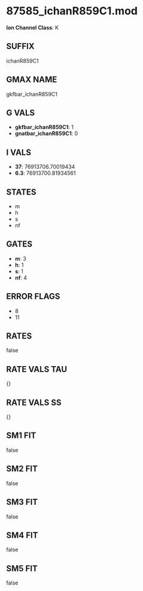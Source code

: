 # 87585_ichanR859C1.mod

**Ion Channel Class**: K

## SUFFIX

ichanR859C1

## GMAX NAME

gkfbar_ichanR859C1

## G VALS

- **gkfbar_ichanR859C1**: 1
- **gnatbar_ichanR859C1**: 0

## I VALS

- **37**: 76913706.70019434
- **6.3**: 76913700.81934561

## STATES

- m
- h
- s
- nf

## GATES

- **m**: 3
- **h**: 1
- **s**: 1
- **nf**: 4

## ERROR FLAGS

- 8
- 11

## RATES

false

## RATE VALS TAU

{}

## RATE VALS SS

{}

## SM1 FIT

false

## SM2 FIT

false

## SM3 FIT

false

## SM4 FIT

false

## SM5 FIT

false

